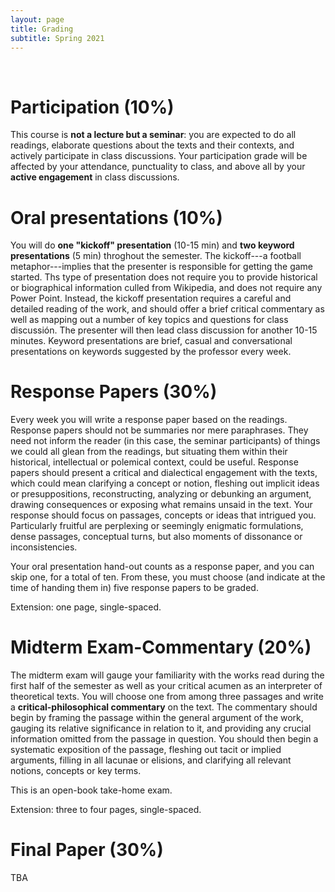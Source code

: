 ```yaml
---
layout: page
title: Grading
subtitle: Spring 2021
---
```


<br>

# Participation (10%)

This course is **not a lecture but a seminar**: you are expected to do all readings, elaborate questions about the texts and their contexts, and actively participate in class discussions. Your participation grade will be affected by your attendance, punctuality to class, and above all by your **active engagement** in class discussions.

# Oral presentations (10%)

You will do **one "kickoff" presentation** (10-15 min) and **two keyword presentations** (5 min) throghout the semester. The kickoff---a football metaphor---implies that the presenter is responsible for getting the game started. Ths type of presentation does not require you to provide historical or biographical information culled from Wikipedia, and does not require any Power Point. Instead, the kickoff presentation requires a careful and detailed reading of the work, and should offer a brief critical commentary as well as mapping out a number of key topics and questions for class discussión. The presenter will then lead class discussion for another 10-15 minutes. Keyword presentations are brief, casual and conversational presentations on keywords suggested by the professor every week. 

# Response Papers (30%)

Every week you will write a response paper based on the readings. Response papers should not be summaries nor mere paraphrases. They need not inform the reader (in this case, the seminar participants) of things we could all glean from the readings, but situating them within their historical, intellectual or polemical context, could be useful. Response papers should present a critical and dialectical engagement with the texts, which could mean clarifying a concept or notion, fleshing out implicit ideas or presuppositions, reconstructing, analyzing or debunking an argument, drawing consequences or exposing what remains unsaid in the text. Your response should focus on passages, concepts or ideas that intrigued you. Particularly fruitful are perplexing or seemingly enigmatic formulations, dense passages, conceptual turns, but also moments of dissonance or inconsistencies.

Your oral presentation hand-out counts as a response paper, and you can skip one, for a total of ten. From these, you must choose (and indicate at the time of handing them in) five response papers to be graded. 

Extension: one page, single-spaced.

# Midterm Exam-Commentary (20%)

The midterm exam will gauge your familiarity with the works read during the first half of the semester as well as your critical acumen as an interpreter of theoretical texts. You will choose one from among three passages and write a **critical-philosophical commentary** on the text. The commentary should begin by framing the passage within the general argument of the work, gauging its relative significance in relation to it, and providing any crucial information omitted from the passage in question. You should then begin a systematic exposition of the passage, fleshing out tacit or implied arguments, filling in all lacunae or elisions, and clarifying all relevant notions, concepts or key terms.

This is an open-book take-home exam.

Extension: three to four pages, single-spaced.

# Final Paper (30%)

TBA
